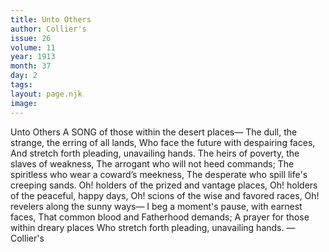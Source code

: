 ```yaml
---
title: Unto Others
author: Collier's
issue: 26
volume: 11
year: 1913
month: 37
day: 2
tags:
layout: page.njk
image:
---
```

Unto Others    A SONG of those within the desert places— The dull, the strange, the erring of all lands, Who face the future with despairing faces, And stretch forth pleading, unavailing hands. The heirs of poverty, the slaves of weakness, The arrogant who will not heed commands; The spiritless who wear a coward’s meekness, The desperate who spill life's creeping sands. Oh! holders of the prized and vantage places, Oh! holders of the peaceful, happy days, Oh! scions of the wise and favored races, Oh! revelers along the sunny ways— I beg a moment's pause, with earnest faces, That common blood and Fatherhood demands; A prayer for those within dreary places Who stretch forth pleading, unavailing hands. —Collier's 

